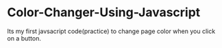 # Color-Changer-Using-Javascript

Its my first javsacript code(practice) to change page color when you click on a button.
